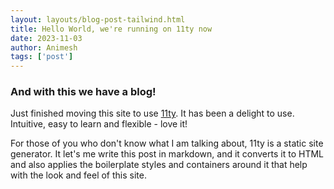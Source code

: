 ```yaml
---
layout: layouts/blog-post-tailwind.html
title: Hello World, we're running on 11ty now
date: 2023-11-03
author: Animesh
tags: ['post']
---
```


### And with this we have a blog!

Just finished moving this site to use [11ty](https://www.11ty.dev/). It has been a delight to use. 
Intuitive, easy to learn and flexible - love it!

For those of you who don't know what I am talking about, 11ty is a static site generator. It let's me write this post
in markdown, and it converts it to HTML and also applies the boilerplate styles and containers around it that help
with the look and feel of this site.
